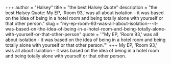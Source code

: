 +++
author = "Halsey"
title = "the best Halsey Quote"
description = "the best Halsey Quote: My EP, 'Room 93,' was all about isolation - it was based on the idea of being in a hotel room and being totally alone with yourself or that other person."
slug = "my-ep-room-93-was-all-about-isolation---it-was-based-on-the-idea-of-being-in-a-hotel-room-and-being-totally-alone-with-yourself-or-that-other-person"
quote = '''My EP, 'Room 93,' was all about isolation - it was based on the idea of being in a hotel room and being totally alone with yourself or that other person.'''
+++
My EP, 'Room 93,' was all about isolation - it was based on the idea of being in a hotel room and being totally alone with yourself or that other person.
